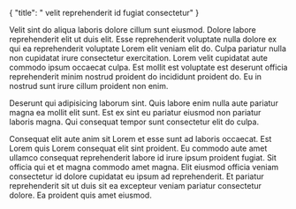 {
  "title": " velit reprehenderit id fugiat consectetur"
}

Velit sint do aliqua laboris dolore cillum sunt eiusmod. Dolore labore reprehenderit elit ut duis elit. Esse reprehenderit voluptate nulla dolore ex qui ea reprehenderit voluptate Lorem elit veniam elit do. Culpa pariatur nulla non cupidatat irure consectetur exercitation. Lorem velit cupidatat aute commodo ipsum occaecat culpa. Est mollit est voluptate est deserunt officia reprehenderit minim nostrud proident do incididunt proident do. Eu in nostrud sunt irure cillum proident non enim.

Deserunt qui adipisicing laborum sint. Quis labore enim nulla aute pariatur magna ea mollit elit sunt. Est ex sint eu pariatur eiusmod non pariatur laboris magna. Qui consequat tempor sunt consectetur elit do culpa.

Consequat elit aute anim sit Lorem et esse sunt ad laboris occaecat. Est Lorem quis Lorem consequat elit sint proident. Eu commodo aute amet ullamco consequat reprehenderit labore id irure ipsum proident fugiat. Sit officia qui et et magna commodo amet magna. Elit eiusmod officia veniam consectetur id dolore cupidatat eu ipsum ad reprehenderit. Et pariatur reprehenderit sit ut duis sit ea excepteur veniam pariatur consectetur dolore. Ea proident quis amet eiusmod.